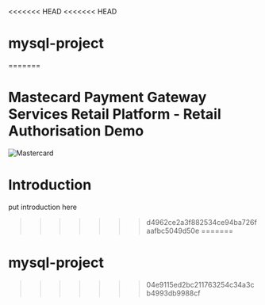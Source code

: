 <<<<<<< HEAD
<<<<<<< HEAD
# mysql-project
=======
# Mastecard Payment Gateway Services Retail Platform - Retail Authorisation Demo

![Mastercard](https://brand.mastercard.com/content/dam/mccom/brandcenter/download-artwork/download_web_vrt_53_2x.png "Mastercard")

# Introduction

put introduction here
>>>>>>> d4962ce2a3f882534ce94ba726faafbc5049d50e
=======
# mysql-project
>>>>>>> 04e9115ed2bc211763254c34a3cb4993db9988cf
